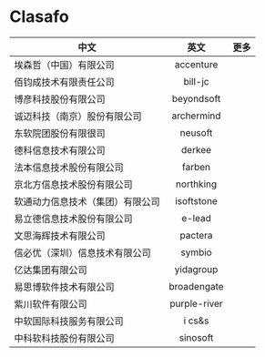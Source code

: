 # Clasafo

中文|英文|更多
---|:--:|---:
埃森哲（中国）有限公司|accenture|
佰钧成技术有限责任公司|bill-jc|
博彦科技股份有限公司|beyondsoft|
诚迈科技（南京）股份有限公司|archermind|
东软院团股份有限很司|neusoft|
德科信息技术有限公司|derkee|
法本信息技术股份有限公司|farben|
京北方信息技术股份有限公司|northking|
软通动力信息技术（集团）有限公司|isoftstone|
易立德信息技术股份有限公司|e-lead|
文思海辉技术有限公司|pactera|
信必优（深圳）信息技术有限公司|symbio|
亿达集团有限公司|yidagroup|
易思博软件技术有限公司|broadengate|
紫川软件有限公司|purple-river|
中软国际科技服务有限公司|i cs&s|
中科软科技股份有限公司|sinosoft|
